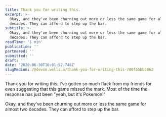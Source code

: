 ```yaml
---
title: Thank you for writing this.
excerpt: >-
  Okay, and they've been churning out more or less the same game for almost two
  decades. They can afford to step up the bar.
subtitle: >-
  Okay, and they've been churning out more or less the same game for almost two
  decades. They can afford to step up the bar.
readTime: '1 min'
publication: ''
partnered: ''
submitted: ''
draft: ''
date: '2020-06-30T16:01:52.746Z'
slugMedium: /@devon.wells.a/thank-you-for-writing-this-780f55bb5862
---
```


Thank you for writing this. I've gotten so much flack from my friends for even suggesting that this game missed the mark. Most of the time the response has just been "yeah, but it's Pokemon!"

Okay, and they've been churning out more or less the same game for almost two decades. They can afford to step up the bar.